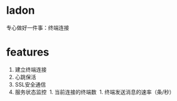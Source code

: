 # ladon
专心做好一件事：终端连接

# features
1. 建立终端连接
1. 心跳保活
1. SSL安全通信
1. 服务状态监控
  1. 当前连接的终端数
  1. 终端发送消息的速率（条/秒）
